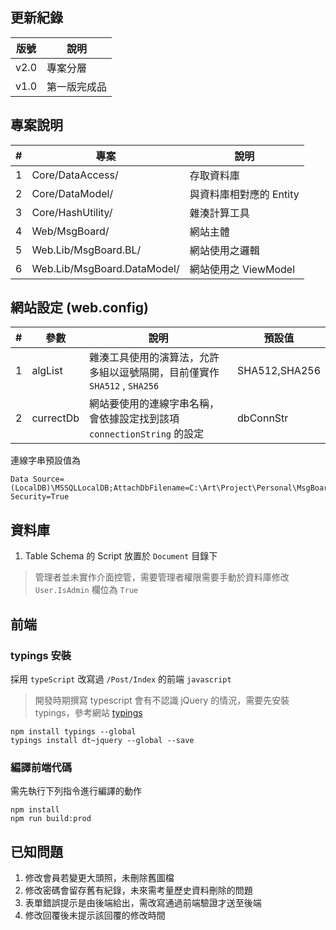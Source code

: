 ## 更新紀錄

| 版號 | 說明         |
| ---- | ------------ |
| v2.0 | 專案分層     |
| v1.0 | 第一版完成品 |

## 專案說明

| #   | 專案                        | 說明                    |
| --- | --------------------------- | ----------------------- |
| 1   | Core/DataAccess/            | 存取資料庫              |
| 2   | Core/DataModel/             | 與資料庫相對應的 Entity |
| 3   | Core/HashUtility/           | 雜湊計算工具            |
| 4   | Web/MsgBoard/               | 網站主體                |
| 5   | Web.Lib/MsgBoard.BL/        | 網站使用之邏輯          |
| 6   | Web.Lib/MsgBoard.DataModel/ | 網站使用之 ViewModel    |

## 網站設定 (web.config)

| #   | 參數      | 說明                                                                     | 預設值        |
| --- | --------- | ------------------------------------------------------------------------ | ------------- |
| 1   | algList   | 雜湊工具使用的演算法，允許多組以逗號隔開，目前僅實作 `SHA512` , `SHA256` | SHA512,SHA256 |
| 2   | currectDb | 網站要使用的連線字串名稱，會依據設定找到該項 `connectionString` 的設定   | dbConnStr     |

連線字串預設值為

```
Data Source=(LocalDB)\MSSQLLocalDB;AttachDbFilename=C:\Art\Project\Personal\MsgBoard\MsgBoard\App_Data\Msg.mdf;Integrated Security=True
```

## 資料庫

1. Table Schema 的 Script 放置於 `Document` 目錄下

> 管理者並未實作介面控管，需要管理者權限需要手動於資料庫修改 `User.IsAdmin` 欄位為 `True`

## 前端

### typings 安裝

採用 `typeScript` 改寫過 `/Post/Index` 的前端 `javascript`

> 開發時期撰寫 typescript 會有不認識 jQuery 的情況，需要先安裝 typings，參考網站 [typings]

[typings]: https://www.npmjs.com/package/typings

```
npm install typings --global
typings install dt~jquery --global --save
```

### 編譯前端代碼

需先執行下列指令進行編譯的動作

```
npm install
npm run build:prod
```

## 已知問題

1. 修改會員若變更大頭照，未刪除舊圖檔
1. 修改密碼會留存舊有紀錄，未來需考量歷史資料刪除的問題
1. 表單錯誤提示是由後端給出，需改寫通過前端驗證才送至後端
1. 修改回覆後未提示該回覆的修改時間
